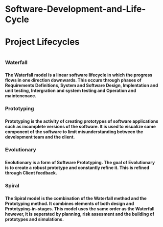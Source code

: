 # Software-Development-and-Life-Cycle
<h1> Project Lifecycles <h1>

<h3> Waterfall <h3>
<h4> The Waterfall model is a linear software lifecycle in which the progress flows in one direction downwards. 
This occurs through phases of Requirements Definitions, System and Software Design, Implentation and unit testing,
Intergration and system testing and Operation and maintenenace. <h4> 
<h3> Prototyping <h3>
<h4> Prototyping is the activity of creating prototypes of software applications such as incomplete versions of the software.
It is used to visualize some component of the software to limit misunderstanding between the development team and the client. <h4>
<h3> Evolutionary <h3>
<h4> Evolutionary is a form of Software Prototyping. The goal of Evolutionary is to create a robust prototype and constantly refine it.
This is refined through Client feedback. <h4>
<h3> Spiral <h3>
<h4> The Spiral model is the combination of the Waterfall method and the Prototyping method. It combines elements of both design and 
Prototyping-in-stages. This model uses the same order as the Waterfall however, it is seperated by planning, risk assesment and the building
of prototypes and simulations. <h4>
